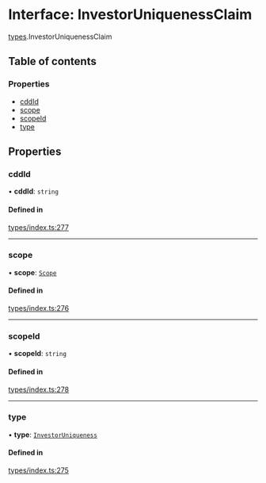 # Interface: InvestorUniquenessClaim

[types](../wiki/types).InvestorUniquenessClaim

## Table of contents

### Properties

- [cddId](../wiki/types.InvestorUniquenessClaim#cddid)
- [scope](../wiki/types.InvestorUniquenessClaim#scope)
- [scopeId](../wiki/types.InvestorUniquenessClaim#scopeid)
- [type](../wiki/types.InvestorUniquenessClaim#type)

## Properties

### cddId

• **cddId**: `string`

#### Defined in

[types/index.ts:277](https://github.com/PolymathNetwork/polymesh-sdk/blob/31dfa0dc/src/types/index.ts#L277)

___

### scope

• **scope**: [`Scope`](../wiki/types.Scope)

#### Defined in

[types/index.ts:276](https://github.com/PolymathNetwork/polymesh-sdk/blob/31dfa0dc/src/types/index.ts#L276)

___

### scopeId

• **scopeId**: `string`

#### Defined in

[types/index.ts:278](https://github.com/PolymathNetwork/polymesh-sdk/blob/31dfa0dc/src/types/index.ts#L278)

___

### type

• **type**: [`InvestorUniqueness`](../wiki/types.ClaimType#investoruniqueness)

#### Defined in

[types/index.ts:275](https://github.com/PolymathNetwork/polymesh-sdk/blob/31dfa0dc/src/types/index.ts#L275)
